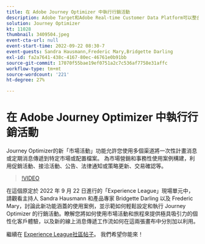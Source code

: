 ```yaml
---
title: 在 Adobe Journey Optimizer 中執行行銷活動
description: Adobe Target和Adobe Real-time Customer Data Platform可以整合以提供更個性化的客戶體驗。 在此即時流活動中，瞭解整合這兩個平台如何幫助企業即時收集資料，然後建立和test目標體驗。 在即時演示中查看此強大功能的端到端過程。
solution: Journey Optimizer
kt: 11028
thumbnail: 3409504.jpeg
event-cta-url: null
event-start-time: 2022-09-22 08:30-7
event-guests: Sandra Hausmann,Frederic Mary,Bridgette Darling
exl-id: fa2a7641-438c-4167-80ec-46761e0b91bb
source-git-commit: 17070f55bae19ef0751a2c7c536af7758e31affc
workflow-type: tm+mt
source-wordcount: '221'
ht-degree: 27%

---
```


# 在 Adobe Journey Optimizer 中執行行銷活動

Journey Optimizer的新「市場活動」功能允許您使用多個渠道將一次性計畫消息或定期消息傳遞到特定市場或配置檔案。 為市場營銷和事務性使用案例構建，利用促銷活動、接洽活動、公告、法律通知或策略更新、交易確認等。

>[!VIDEO](https://video.tv.adobe.com/v/3409504/?quality=12&learn=on)

在這個原定於 2022 年 9 月 22 日進行的「Experience League」現場單元中，請觀看主持人 Sandra Hausmann 和產品專家 Bridgette Darling 以及 Frederic Mary，討論此新功能涵蓋的使用案例，並示範如何輕鬆設定和執行 Journey Optimizer 的行銷活動。瞭解您將如何使用市場活動和旅程來提供極具吸引力的個性化客戶體驗，以及新的線上消息傳遞工作流如何在這兩張畫布中分別加以利用。

繼續在 [Experience League社區帖子](https://experienceleaguecommunities.adobe.com/t5/journey-optimizer-discussions/experience-league-live-post-session-discussion-execute-your/m-p/547896#M52)。 我們希望你能來！
